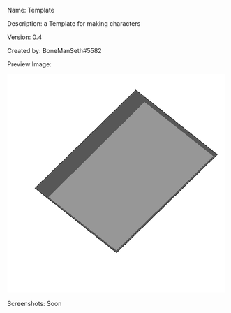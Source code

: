 Name: Template

Description: a Template for making characters

Version: 0.4

Created by: BoneManSeth#5582 

Preview Image:

![TemplatePreview](/Characters/Template%20(Beta)/library/sprites/Template/997-CSS/CHARACTER_FULL.png)

Screenshots:
Soon
